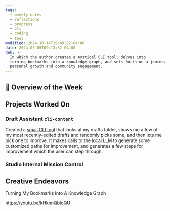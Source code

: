 ```yaml
---
tags:
  - weekly-notes
  - reflections
  - progress
  - cli
  - coding
  - tool
modified: 2024-10-14T19:49:22-04:00
date: 2024-08-05T09:13:52-04:00
dek: >-
  In which the author creates a mystical CLI tool, delves into
  turning bookmarks into a knowledge graph, and sets forth on a journey towards
  personal growth and community engagement.
---
```


## 🌟 Overview of the Week


## Projects Worked On

### Draft Assistant `cli-content`

Created a [small CLI tool](https://github.com/ejfox/cli-content/blob/main/README.md) that looks at my drafts folder, shows me a few of my most recently-edited drafts and randomly picks some, and then lets me pick one to improve. It makes calls to the local LLM to generate some customized paths for improvement, and generates a few steps for improvement which the user can step through.

### Studio Internal Mission Control


## Creative Endeavors

Turning My Bookmarks Into A Knowledge Graph

<https://youtu.be/kHknnQbIoQU>